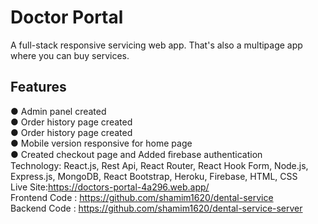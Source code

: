 # Doctor Portal
A full-stack responsive servicing web app. That's also a multipage app where you can buy services.
## Features
●	Admin panel created
</br>
●	Order history page created
</br>
●	Order history page created
</br>
●	Mobile version responsive for home page
</br>
●	Created checkout page and Added ﬁrebase authentication
</br>
Technology: React.js, Rest Api, React Router, React Hook Form, Node.js, Express.js, MongoDB, React Bootstrap, Heroku, Firebase, HTML, CSS
</br>
Live Site:https://doctors-portal-4a296.web.app/
</br>
Frontend Code	: https://github.com/shamim1620/dental-service
</br>
Backend Code	: https://github.com/shamim1620/dental-service-server

